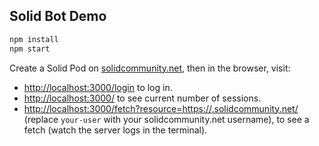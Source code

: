 ## Solid Bot Demo

```sh
npm install
npm start
```

Create a Solid Pod on [solidcommunity.net](https://solidcommunity.net/), then in the browser, visit:
* [http://localhost:3000/login](http://localhost:3000/login) to log in.
* [http://localhost:3000/](http://localhost:3000/) to see current number of sessions.
* [http://localhost:3000/fetch?resource=https://<your-user>.solidcommunity.net/](http://localhost:3000/fetch?resource=https://(<your-user>).solidcommunity.net/) (replace `your-user` with your solidcommunity.net username), to see a fetch (watch the server logs in the terminal).